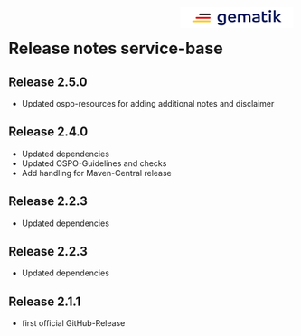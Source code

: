 <img align="right" width="200" height="37" src="media/Gematik_Logo_Flag.png"/> <br/>

# Release notes service-base

## Release 2.5.0
- Updated ospo-resources for adding additional notes and disclaimer

## Release 2.4.0
- Updated dependencies
- Updated OSPO-Guidelines and checks
- Add handling for Maven-Central release

## Release 2.2.3
- Updated dependencies

## Release 2.2.3
- Updated dependencies

## Release 2.1.1
- first official GitHub-Release